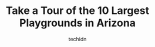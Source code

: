 ---
layout: ampstory
image: https://i0.wp.com/paketmu.com/wp-content/uploads/2023/06/granada-park-0-in-arizona-1686366805.jpeg?resize=640,853
author: techidn
featured: false
description: Explore the diverse Playground scene in Arizona, home to an incredible selection of 10 establishments catering to every taste. Whether youre in search of iconic favorites or undiscovered tr
title: Take a Tour of the 10 Largest Playgrounds in Arizona
cover:
   title: Take a Tour of the 10 Largest Playgrounds in Arizona
   subtitle: RICKPATE
   background: https://paketmu.com/wp-content/uploads/2023/06/granada-park-0-in-arizona-1686366805.jpeg

pages: 
 - layout: thirds
   top: <h1>#1 Encanto Park</h1>
   bottom: "<p>The park is a great place to escape the concrete jungle. This is a great place to run or jog around anytime of the day and there is lakes flowing through the entire area.</p>"
   background: https://paketmu.com/wp-content/uploads/2023/06/granada-park-1-in-arizona-1686366807.jpeg
   backgroundblur: true
 - layout: thirds
   top: <h1>#2 Riverview Park</h1>
   bottom: "<p>Solid park, probably the best one in Mesa.  Close to downtown Mesa and Tempe and next to the Cubs spring training.Great place for little kids. The play area is legit a</p>"
   background: https://paketmu.com/wp-content/uploads/2023/06/granada-park-2-in-arizona-1686366807.jpeg
   cta:
      link: https://paketmu.com/take-a-tour-of-the-10-largest-playgrounds-in-arizona/
      text: Take a Tour of the 10 Largest Playgrounds in Arizona
 - layout: thirds
   top: <h1>#3 Anthem Community Park</h1>
   bottom: "<p>Playground for kids with a small  long slow Train , couple little lakes like a big golf course, docks., fishing, Beautiful little wood Bridge, relax  when you walk, small</p>"
   background: https://paketmu.com/wp-content/uploads/2023/06/granada-park-3-in-arizona-1686366809.jpeg
   cta:
      link: https://paketmu.com/take-a-tour-of-the-10-largest-playgrounds-in-arizona/
      text: Take a Tour of the 10 Largest Playgrounds in Arizona
 - layout: thirds
   top: <h1>#4 Desert Breeze Park</h1>
   bottom: "<p>660 North Desert Breeze Blvd E, Chandler, AZ 85226, United States</p>"
   background: https://images.unsplash.com/photo-1609083590460-7b8cc0ca65f8?ixlib=rb-4.0.3&ixid=MnwxMjA3fDB8MHxwaG90by1wYWdlfHx8fGVufDB8fHx8&auto=format&fit=crop&w=640&h=853&q=80
   cta:
      link: https://paketmu.com/take-a-tour-of-the-10-largest-playgrounds-in-arizona/
      text: Take a Tour of the 10 Largest Playgrounds in Arizona
 - layout: thirds
   top: <h1>#5 Mansel Carter Oasis Park</h1>
   bottom: "<p>19535 E Appleby Rd, Queen Creek, AZ 85142, United States</p>"
   background: https://images.unsplash.com/photo-1546497974-b213c9efb599?ixlib=rb-4.0.3&ixid=MnwxMjA3fDB8MHxwaG90by1wYWdlfHx8fGVufDB8fHx8&auto=format&fit=crop&w=640&h=853&q=80
   cta:
      link: https://paketmu.com/take-a-tour-of-the-10-largest-playgrounds-in-arizona/
      text: Take a Tour of the 10 Largest Playgrounds in Arizona
 - layout: thirds
   top: <h1>#6 Cortez Park</h1>
   bottom: "<p>3434 W Dunlap Ave, Phoenix, AZ 85051, United States</p>"
   background: https://images.unsplash.com/photo-1614648718611-0635f29016cb?ixlib=rb-4.0.3&ixid=MnwxMjA3fDB8MHxwaG90by1wYWdlfHx8fGVufDB8fHx8&auto=format&fit=crop&w=640&h=853&q=80
   cta:
      link: https://paketmu.com/take-a-tour-of-the-10-largest-playgrounds-in-arizona/
      text: Take a Tour of the 10 Largest Playgrounds in Arizona
 - layout: thirds
   top: <h1>#7 Granada Park</h1>
   bottom: "<p>6505 N 20th St, Phoenix, AZ 85016, United States</p>"
   background: https://plus.unsplash.com/premium_photo-1664640458616-3c74f8cb4589?ixlib=rb-4.0.3&ixid=MnwxMjA3fDB8MHxwaG90by1wYWdlfHx8fGVufDB8fHx8&auto=format&fit=crop&w=640&h=853&q=80
   cta:
      link: https://paketmu.com/take-a-tour-of-the-10-largest-playgrounds-in-arizona/
      text: Take a Tour of the 10 Largest Playgrounds in Arizona
 - layout: thirds
   middle: Continue reading...
   background: https://images.unsplash.com/photo-1527067829737-402993088e6b?ixlib=rb-4.0.3&ixid=MnwxMjA3fDB8MHxwaG90by1wYWdlfHx8fGVufDB8fHx8&auto=format&fit=crop&w=640&h=853&q=80
   cta:
      link: https://paketmu.com/take-a-tour-of-the-10-largest-playgrounds-in-arizona/
      text: Take a Tour of the 10 Largest Playgrounds in Arizona
      
---